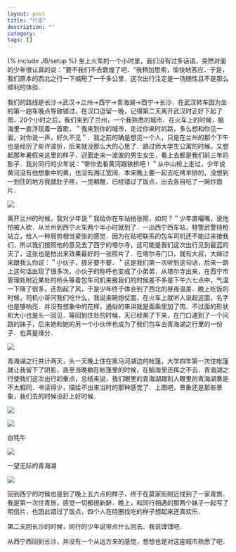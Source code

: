 ```yaml
---
layout: post
title: "行走"
description: ""
category: 
tags: []
---
```

{% include JB/setup %}
坐上火车的一个小时里，我们没有过多话语，突然对面的少年很认真的说："要不我们不去敦煌了吧．"我稍加思索，愉快地答应．于是，我们原本的西北之行一下缩短了一千多公里．这次出行注定是一场随性且不是那么顺利的体验．

我们的路线是长沙->武汉->兰州->西宁->青海湖->西宁->长沙．在武汉转车因为坐的第一趟车晚点导致错过，在汉口逗留一晚，记得第二天离开武汉时正好下起了雨．20个小时之后，我们来到了兰州，一个我熟悉的城市．在火车上的时候，脑海里一直浮现着一首歌，＂我来到你的城市，走过你来时的路，多么想和你见一面，对你说一声，好久不见＂．我之前的确是想见一个人，只是在兰州的那个下午也是经历了些许波折，后来就没那么大的心思了．路过师大学生公寓的时候，又想起那年暑假来这里的样子．迎面走来一波波的男生女生，看上去都是我们前三年的影子．我对同行的少年说："带你去看黄河跟铁桥吧！＂从中山桥上走过，少年说黄河没有他想象中的黄，也没有湘江宽阔．本来晚上要一起去吃烤羊排的，没想到一到住的地方我就肚子疼，一觉躺醒，已经错过了饭点，出去各自吃了一碗炒面片．

![](http://m1.img.srcdd.com/farm4/d/2014/0608/16/9ADFCB2F24CB03A082A99ACCD1D9A9BE_B1280_1280_755_501.jpeg)

离开兰州的时候，我对少年说＂我给你在车站拍张照，如何？＂少年直嘬嘴，说他怕被人砍．从兰州到西宁火车两个半小时就到了．一出西宁西车站，特警武警持枪站立，给人一种局势相当紧张的感觉．因为在贴吧联系的包车司机还不能过来接我们，所以我们按照他的意见去了西宁的塔尔寺，这可能是我们这次出行见到最蓝的天了，这张也是拍出来效果最好的一张照片了．在塔尔寺门口，就有大叔，大婶过来跟我么你说：＂小伙子，狼牙要不要．＂这是我们第一次听到这句话，后来一路上这句话出现了很多次，小伙子的称呼也变成了小弟弟．从塔尔寺出来，在西宁市管理处附近某处的桥头等着包车司机来接我们的时候差不多是下午六七点中，气温一下降了很多，还刮起了风，于是少年终于体会到了西北的昼夜温差．晚上吃饭的时候，司机小哥问我们吃什么，我说来碗炮仗面，在火车上就听人说起这面，名字也是够响亮．并没有想象中的花样，通俗的来讲就是面条里加了肉．不过面的形状和大小也是头一回见．等回到住处的时候，天已经黑了下来，在门口遇到了一个问路的妹子，后来她和她的另一个小伙伴也成为了我们包车去青海湖之行里的一份子．也真是缘分．

![](http://m3.img.srcdd.com/farm4/d/2014/0608/16/265F967FDE14F4A28A627D3B874863D9_B1280_1280_755_501.jpeg)

青海湖之行共计两天，头一天晚上住在黑马河湖边的帐篷，大学四年第一次住帐篷就让我留下了阴影，直至当晚躺在帐篷里的时候，在脑海里还挥之不去．青海湖之行使我们这次出行的重点，总结来说，我们眼里的青海湖跟别人眼里的青海湖奏是不太相同．书读得少，描绘不出来当时的那种感觉了．上图吧，景象还是那些景象，我们去的时候没赶上好时候．

![](http://m3.img.srcdd.com/farm5/d/2014/0608/16/2EED8DBF4CF6ACDE1420E8A9D236607C_B1280_1280_755_424.jpeg)

![](http://m3.img.srcdd.com/farm5/d/2014/0608/16/832B7E2DB331FF323FE5AC528E09EEC3_B1280_1280_755_424.jpeg)

白牦牛

![](http://m3.img.srcdd.com/farm4/d/2014/0608/16/B427920DB487EC1592E1B44CB14676F0_B1280_1280_755_424.jpeg)

一望无际的青海湖

![](http://m3.img.srcdd.com/farm5/d/2014/0608/16/0F96F334590CDA607C952BC5A8B3678C_B1280_1280_755_424.jpeg)

回到西宁的时候也是到了晚上五六点的样子，终于在莫家街附近找到了一家青旅．我是第一次住青旅，感觉一切都很新鲜．晚上，和同行相遇的那两个妹子一起写了明信片，也因此错过了饭点，四个人在绕圈找吃的样子想起来还真欢乐．

第二天回长沙的时候，同行的少年说带点什么回去．我说馍馍吧．

从西宁西回到长沙，并没有一个从远方来的感觉，想想也是对这座城市熟悉了吧．
